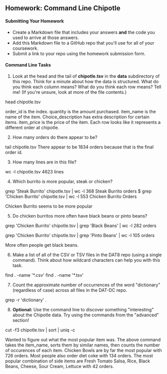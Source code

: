 ## Homework: Command Line Chipotle

#### Submitting Your Homework

* Create a Markdown file that includes your answers **and** the code you used to arrive at those answers.
* Add this Markdown file to a GitHub repo that you'll use for all of your coursework.
* Submit a link to your repo using the homework submission form.

#### Command Line Tasks

1. Look at the head and the tail of **chipotle.tsv** in the **data** subdirectory of this repo. Think for a minute about how the data is structured. What do you think each column means? What do you think each row means? Tell me! (If you're unsure, look at more of the file contents.)

head chipotle.tsv

order_id is the index. quantity is the amount purchased. item_name is the name of the item. Choice_description has extra description for certain items. item_price is the price of the item. Each row looks like it represents a different order at chipotle.

2. How many orders do there appear to be?

tail chipotle.tsv
There appear to be 1834 orders because that is the final order id.

3. How many lines are in this file?

wc -l chipotle.tsv
4623 lines

4. Which burrito is more popular, steak or chicken?

grep 'Steak Burrito' chipotle.tsv | wc -l
368 Steak Burrito orders
$ grep 'Chicken Burrito' chipotle.tsv | wc -l
553 Chicken Burrito Orders

Chicken Burrito seems to be more popular

5. Do chicken burritos more often have black beans or pinto beans?

grep 'Chicken Burrito' chipotle.tsv | grep 'Black Beans' | wc -l
282 orders

grep 'Chicken Burrito' chipotle.tsv | grep 'Pinto Beans' | wc -l
105 orders

More often people get black beans.

6. Make a list of all of the CSV or TSV files in the DAT8 repo (using a single command). Think about how wildcard characters can help you with this task.

find . -name '\*.csv'
find . -name '\*.tsv'

7. Count the approximate number of occurrences of the word "dictionary" (regardless of case) across all files in the DAT-DC repo.

grep -r 'dictionary' .

8. **Optional:** Use the command line to discover something "interesting" about the Chipotle data. Try using the commands from the "advanced" section!

cut -f3 chipotle.tsv | sort | uniq -c

Wanted to figure out what the most popular item was. The above command takes the item_name, sorts them by similar names, then counts the number of occurences of each item. Chicken Bowls are by far the most popular with 726 orders. Most people also order diet coke with 134 orders. The most popular combination of side items are Fresh Tomato Salsa, Rice, Black Beans, Cheese, Sour Cream, Lettuce with 42 orders.

